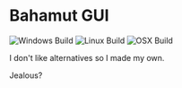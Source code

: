# Bahamut GUI
![Windows Build](https://github.com/lochnessdragon/BahamutGUI/actions/workflows/build_windows.yml/badge.svg)
![Linux Build](https://github.com/lochnessdragon/BahamutGUI/actions/workflows/build_linux.yml/badge.svg)
![OSX Build](https://github.com/lochnessdragon/BahamutGUI/actions/workflows/build_linux.yml/badge.svg)

I don't like alternatives so I made my own. 

Jealous?

